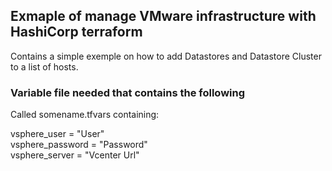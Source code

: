 ## Exmaple of manage VMware infrastructure with HashiCorp terraform
Contains a simple exemple on how to add Datastores and Datastore Cluster to a list of hosts. 

### Variable file needed that contains the following
Called somename.tfvars containing:  

vsphere_user           = "User"  
vsphere_password       = "Password"  
vsphere_server         = "Vcenter Url"  
